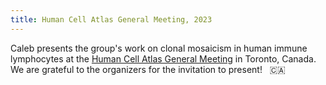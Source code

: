 ```yaml
---
title: Human Cell Atlas General Meeting, 2023 
---
```


Caleb presents the group's work on clonal mosaicism in human immune lymphocytes at the
[Human Cell Atlas General Meeting](https://www.humancellatlas.org/hcameetings/) in Toronto, Canada.
We are grateful to the organizers for the invitation to present!  &nbsp; :canada:  &nbsp;